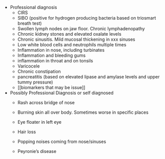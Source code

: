   * Professional diagnosis
    * CIRS
    * SIBO (positive for hydrogen producing bacteria based on triosmart breath test)
    * Swollen lymph nodes on jaw floor. Chronic lymphadenopathy
    * Chronic kidney stones and elevated oxalate levels
    * Chronic sinusitis. Mild mucosal thickening in xxx sinuses
    * Low white blood cells and neutrophils multiple times
    * Inflammation in nose, including turbinates
    * Inflammation and bleeding gums
    * inflammation in throat and on tonsils
    * Varicocele
    * Chronic constipation
    * pancreatitis (based on elevated lipase and amylase levels and upper tummy pressure)
    * [[biomarkers that may be issue]]
  * Possibly Professional Diagnosis or self diagnosed
    * Rash across bridge of nose
    * Burning skin all over body. Sometimes worse in specific places
    * Eye floater in left eye
    * Hair loss

    * Popping noises coming from nose/sinuses
    * Peyronie’s disease
